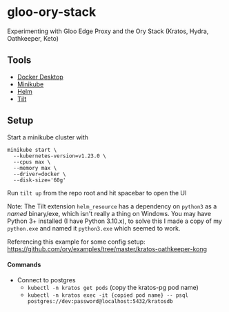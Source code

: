 # gloo-ory-stack

Experimenting with Gloo Edge Proxy and the Ory Stack (Kratos, Hydra, Oathkeeper, Keto)

## Tools

- [Docker Desktop](https://www.docker.com/products/docker-desktop/)
- [Minikube](https://minikube.sigs.k8s.io/docs/start/)
- [Helm](https://helm.sh/docs/intro/install/)
- [Tilt](https://docs.tilt.dev/install.html)

## Setup

Start a minikube cluster with

```
minikube start \
  --kubernetes-version=v1.23.0 \
  --cpus max \
  --memory max \
  --driver=docker \
  --disk-size='60g'
```

Run `tilt up` from the repo root and hit spacebar to open the UI

Note: The Tilt extension `helm_resource` has a dependency on `python3` as a _named_ binary/exe, which isn't really a thing on Windows. You may have Python 3+ installed (I have Python 3.10.x), to solve this I made a copy of my `python.exe` and named it `python3.exe` which seemed to work.

Referencing this example for some config setup:
https://github.com/ory/examples/tree/master/kratos-oathkeeper-kong

#### Commands

- Connect to postgres
  - `kubectl -n kratos get pods` (copy the kratos-pg pod name)
  - `kubectl -n kratos exec -it {copied pod name} -- psql postgres://dev:password@localhost:5432/kratosdb`
